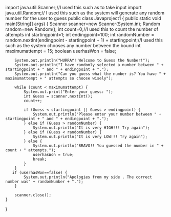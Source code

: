 import java.util.Scanner;//I used this such as to take input 
import java.util.Random;// I used this such as the system will generate any random number for the user to guess 
public class Javaproject1 {
    public static void main(String[] args) {
        Scanner scanner=new Scanner(System.in); Random random=new Random();
        int count=0;//I used this to count the number of attempts
        int startingpoint=1;
        int endingpoint=100;
        int randomNumber = random.nextInt(endingpoint - startingpoint + 1) + startingpoint;//I used this such as the system chooses any number between the bound
        int maximumattempt = 15;
        boolean userhasWon = false;

        System.out.println("HURRAY! Welcome to Guess the Number!");
        System.out.println("I have randomly selected a number between " + startingpoint + " and " + endingpoint + ".");
        System.out.println("Can you guess what the number is? You have " + maximumattempt + " attempts so choose wisely");

        while (count < maximumattempt) {
            System.out.print("Enter your guess: ");
            int Guess = scanner.nextInt();
            count++;

            if (Guess < startingpoint || Guess > endingpoint) {
                System.out.println("Please enter your number between " + startingpoint + " and " + endingpoint + ".");
            } else if (Guess > randomNumber) {
                System.out.println("It is very HIGH!!! Try again");
            } else if (Guess < randomNumber) {
                System.out.println("It is very LOW!!! Try again");
            } else {
                System.out.println("BRAVO!! You guessed the number in " + count + " attempts.");
                userhasWon = true;
                break;
            }
        }
       if (userhasWon==false) {
            System.out.println("Apologies from my side . The correct number was" + randomNumber + ".");
        }

        scanner.close();
    }
}

